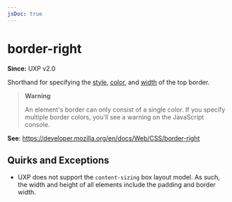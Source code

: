 ```yaml
---
jsDoc: true
---
```

# border-right

**Since:** UXP v2.0

Shorthand for specifying the [style](../border-right-style/), [color](../border-right-color/), and [width](../border-right-width) of the top border.

> **Warning**
>
> An element's border can only consist of a single color. If you specify
> multiple border colors, you'll see a warning on the JavaScript console.

**See**: https://developer.mozilla.org/en/docs/Web/CSS/border-right  

## Quirks and Exceptions

* UXP does not support the `content-sizing` box layout model. As such, the width and height of all elements include the padding and border width.